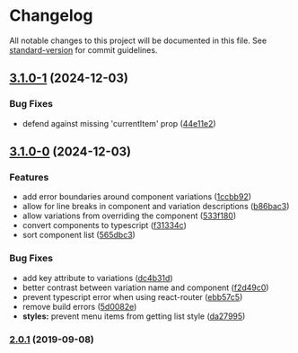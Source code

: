 # Changelog

All notable changes to this project will be documented in this file. See [standard-version](https://github.com/conventional-changelog/standard-version) for commit guidelines.

## [3.1.0-1](https://github.com/marcohamersma/react-easy-styleguide/compare/v3.1.0-0...v3.1.0-1) (2024-12-03)


### Bug Fixes

* defend against missing 'currentItem' prop ([44e11e2](https://github.com/marcohamersma/react-easy-styleguide/commit/44e11e2953bd8832ebc491442c1ed129b292bb76))

## [3.1.0-0](https://github.com/marcohamersma/react-easy-styleguide/compare/v2.0.1...v3.1.0-0) (2024-12-03)


### Features

* add error boundaries around component variations ([1ccbb92](https://github.com/marcohamersma/react-easy-styleguide/commit/1ccbb92a2399d0be5377b5b6251d5859b56ed018))
* allow for line breaks in component and variation descriptions ([b86bac3](https://github.com/marcohamersma/react-easy-styleguide/commit/b86bac3d7a53ea7caa3763d528aef03f29dccab4))
* allow variations from overriding the component ([533f180](https://github.com/marcohamersma/react-easy-styleguide/commit/533f180a4ea3d3b0223b483d14937ee9e308d576))
* convert components to typescript ([f31334c](https://github.com/marcohamersma/react-easy-styleguide/commit/f31334c717900f91758bdfa686f3dbedf216d1c4))
* sort component list ([565dbc3](https://github.com/marcohamersma/react-easy-styleguide/commit/565dbc306f723b78a547501dd88c5d872be5fd98))


### Bug Fixes

* add key attribute to variations ([dc4b31d](https://github.com/marcohamersma/react-easy-styleguide/commit/dc4b31dbc5ab25222d6457aac02c49da2c2c9703))
* better contrast between variation name and component ([f2d49c0](https://github.com/marcohamersma/react-easy-styleguide/commit/f2d49c0917abd7bb5c7a8c06efabfe1a0afead65))
* prevent typescript error when using react-router ([ebb57c5](https://github.com/marcohamersma/react-easy-styleguide/commit/ebb57c554ee7f4d0b8a1782e3ae4526d60806eeb))
* remove build errors ([5d0082e](https://github.com/marcohamersma/react-easy-styleguide/commit/5d0082e444896d4ef7bede5c81e0d6299f3f7b7e))
* **styles:** prevent menu items from getting list style ([da27995](https://github.com/marcohamersma/react-easy-styleguide/commit/da27995c0735dc9896ec3d92d2c9d1cda067b900))

### [2.0.1](https://github.com/marcohamersma/react-easy-styleguide/compare/v2.0.0...v2.0.1) (2019-09-08)
